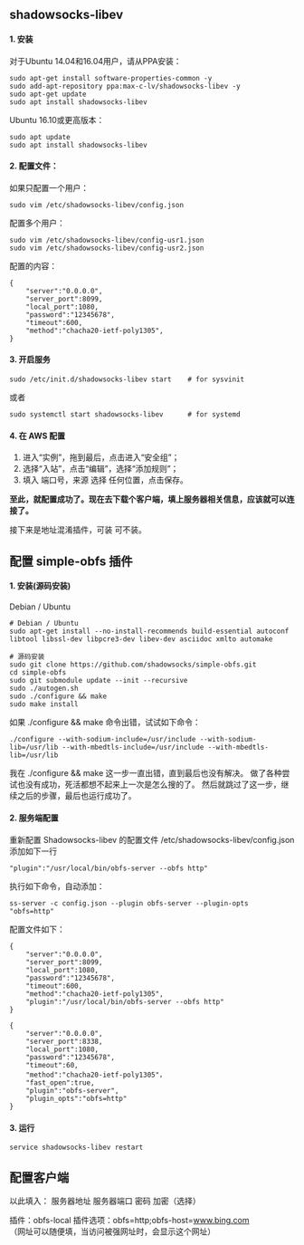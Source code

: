 ## shadowsocks-libev

#### 1. 安装
对于Ubuntu 14.04和16.04用户，请从PPA安装：

    sudo apt-get install software-properties-common -y
    sudo add-apt-repository ppa:max-c-lv/shadowsocks-libev -y
    sudo apt-get update
    sudo apt install shadowsocks-libev
    

Ubuntu 16.10或更高版本：

    sudo apt update
    sudo apt install shadowsocks-libev

    
#### 2. 配置文件：
如果只配置一个用户：

    sudo vim /etc/shadowsocks-libev/config.json
    

配置多个用户：

    sudo vim /etc/shadowsocks-libev/config-usr1.json 
    sudo vim /etc/shadowsocks-libev/config-usr2.json
    
配置的内容：

    {
        "server":"0.0.0.0",
        "server_port":8099,
        "local_port":1080,
        "password":"12345678",
        "timeout":600,
        "method":"chacha20-ietf-poly1305",
    }

    
#### 3. 开启服务

    sudo /etc/init.d/shadowsocks-libev start    # for sysvinit
    
或者
    
    sudo systemctl start shadowsocks-libev      # for systemd
    
#### 4. 在 AWS 配置

1. 进入“实例”，拖到最后，点击进入“安全组”；
2. 选择“入站”，点击“编辑”，选择“添加规则”；
3. 填入 端口号，来源 选择 任何位置，点击保存。

**至此，就配置成功了。现在去下载个客户端，填上服务器相关信息，应该就可以连接了。**

接下来是地址混淆插件，可装 可不装。



## 配置 simple-obfs 插件

#### 1. 安装(源码安装)
Debian / Ubuntu

    # Debian / Ubuntu
    sudo apt-get install --no-install-recommends build-essential autoconf libtool libssl-dev libpcre3-dev libev-dev asciidoc xmlto automake
    
    # 源码安装
    sudo git clone https://github.com/shadowsocks/simple-obfs.git
    cd simple-obfs
    sudo git submodule update --init --recursive
    sudo ./autogen.sh
    sudo ./configure && make
    sudo make install


如果 ./configure && make 命令出错，试试如下命令：
    
    ./configure --with-sodium-include=/usr/include --with-sodium-lib=/usr/lib --with-mbedtls-include=/usr/include --with-mbedtls-lib=/usr/lib
    
    
我在 ./configure && make 这一步一直出错，直到最后也没有解决。
做了各种尝试也没有成功，死活都想不起来上一次是怎么搜的了。
然后就跳过了这一步，继续之后的步骤，最后也运行成功了。
    
    
#### 2. 服务端配置
重新配置 Shadowsocks-libev 的配置文件 /etc/shadowsocks-libev/config.json
添加如下一行

    "plugin":"/usr/local/bin/obfs-server --obfs http"
    
执行如下命令，自动添加：

    ss-server -c config.json --plugin obfs-server --plugin-opts "obfs=http"
    
    
配置文件如下：

    {
        "server":"0.0.0.0",
        "server_port":8099,
        "local_port":1080,
        "password":"12345678",
        "timeout":600,
        "method":"chacha20-ietf-poly1305",
        "plugin":"/usr/local/bin/obfs-server --obfs http"
    }

    {
        "server":"0.0.0.0",
        "server_port":8338,
        "local_port":1080,
        "password":"12345678",
        "timeout":60,
        "method":"chacha20-ietf-poly1305"，
        "fast_open":true,
        "plugin":"obfs-server",
        "plugin_opts":"obfs=http"
    }

#### 3. 运行

    service shadowsocks-libev restart
    
    
## 配置客户端
以此填入：
服务器地址
服务器端口
密码
加密（选择）

插件：obfs-local
插件选项：obfs=http;obfs-host=www.bing.com  
（网址可以随便填，当访问被强网址时，会显示这个网址）
